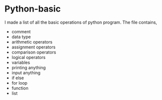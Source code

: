 # Python-basic
I made a list of all the basic operations of python program. 
The file contains,
* comment
* data type
* arithmetic operators
* assignment operators
* comparison operators
* logical operators
* variables
* printing anything
* input anything
* if else
* for loop
* function
* list
